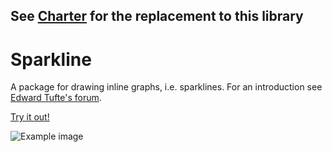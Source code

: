 ## See [Charter](https://github.com/jweir/sparkline) for the replacement to this library

# Sparkline

A package for drawing inline graphs, i.e. sparklines.  For an introduction see [Edward Tufte's forum](https://www.edwardtufte.com/bboard/q-and-a-fetch-msg?msg_id=0001OR).

[Try it out!](https://ellie-app.com/w22qPdkTw7a1/0)

![Example image](https://raw.githubusercontent.com/jweir/sparkline/master/sample.png)
